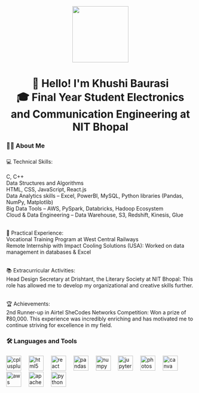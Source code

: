 <div align="center">
  <img height="150" src="https://media.giphy.com/media/YonLG8vVHqSowKfTt4/giphy.gif?cid=ecf05e47o50m40zza67fuk7xvpacy4u5f4hxluaiyakk651q&ep=v1_gifs_search&rid=giphy.gif&ct=g"  />
</div>

###

<h1 align="center">👋 Hello! I'm Khushi Baurasi<br>🎓 Final Year Student Electronics and Communication Engineering at NIT Bhopal</h1>

###

<h3 align="left">👩‍💻  About Me</h3>

###

<p align="left">💻 Technical Skills:<br><br>
C, C++<br>
Data Structures and Algorithms<br>
HTML, CSS, JavaScript, React.js<br>
Data Analytics skills – Excel, PowerBI, MySQL, Python libraries (Pandas, NumPy, Matplotlib)<br>
Big Data Tools – AWS, PySpark, Databricks, Hadoop Ecosystem<br>
Cloud & Data Engineering – Data Warehouse, S3, Redshift, Kinesis, Glue<br><br>

🔧 Practical Experience:<br>
Vocational Training Program at West Central Railways<br>
Remote Internship with Impact Cooling Solutions (USA): Worked on data management in databases & Excel<br><br>

📚 Extracurricular Activities:<br>
Head Design Secretary at Drishtant, the Literary Society at NIT Bhopal: This role has allowed me to develop my organizational and creative skills further.<br><br>

🏆 Achievements:<br>
2nd Runner-up in Airtel SheCodes Networks Competition: Won a prize of ₹80,000. This experience was incredibly enriching and has motivated me to continue striving for excellence in my field.</p>

###

<h3 align="left">🛠 Languages and Tools</h3>

###

<div align="left">
  <img src="https://cdn.jsdelivr.net/gh/devicons/devicon/icons/cplusplus/cplusplus-original.svg" height="40" alt="cplusplus logo" />
  <img width="12" />
  <img src="https://cdn.jsdelivr.net/gh/devicons/devicon/icons/html5/html5-original.svg" height="40" alt="html5 logo" />
  <img width="12" />
  <img src="https://cdn.jsdelivr.net/gh/devicons/devicon/icons/react/react-original.svg" height="40" alt="react logo" />
  <img width="12" />
  <img src="https://cdn.jsdelivr.net/gh/devicons/devicon/icons/pandas/pandas-original.svg" height="40" alt="pandas logo" />
  <img width="12" />
  <img src="https://cdn.jsdelivr.net/gh/devicons/devicon/icons/numpy/numpy-original.svg" height="40" alt="numpy logo" />
  <img width="12" />
  <img src="https://cdn.jsdelivr.net/gh/devicons/devicon/icons/jupyter/jupyter-original.svg" height="40" alt="jupyter logo" />
  <img width="12" />
  <img src="https://cdn.jsdelivr.net/gh/devicons/devicon/icons/photoshop/photoshop-plain.svg" height="40" alt="photoshop logo" />
  <img width="12" />
  <img src="https://cdn.jsdelivr.net/gh/devicons/devicon/icons/canva/canva-original.svg" height="40" alt="canva logo" />
  <img width="12" />
 <img src="https://cdn.jsdelivr.net/npm/simple-icons@v9/icons/amazonaws.svg" height="40" alt="aws logo" />

  <img width="12" />
  <img src="https://cdn.jsdelivr.net/gh/devicons/devicon/icons/apache/apache-original.svg" height="40" alt="apache logo" />
  <img width="12" />
  <img src="https://cdn.jsdelivr.net/gh/devicons/devicon/icons/python/python-original.svg" height="40" alt="python logo" />
</div>

###

<!---
KhushiBaurasi/KhushiBaurasi is a ✨ special ✨ repository because its `README.md` (this file) appears on your GitHub profile.
You can click the Preview link to take a look at your changes.
--->
